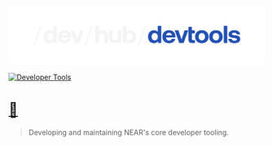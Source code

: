 <p align="center">

![DevTools](./assets/devtools.svg)

[![Developer Tools](https://img.shields.io/badge/🛠️_Developer_Tools_Project_Tracking-0F52BA?style=for-the-badge)](https://github.com/orgs/near/projects/156)

# [📝](https://github.com/near/devtools/issues/new/choose)

</p>

> Developing and maintaining NEAR's core developer tooling.
